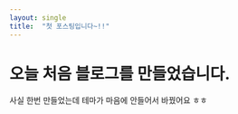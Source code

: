 ```yaml
---
layout: single
title:  "첫 포스팅입니다~!!"
---
```


# 오늘 처음 블로그를 만들었습니다.

사실 한번 만들었는데 테마가 마음에 안들어서 바꿨어요 ㅎㅎ
